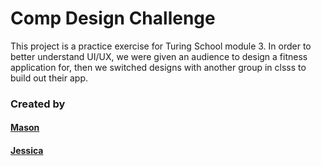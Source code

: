 # Comp Design Challenge
This project is a practice exercise for Turing School module 3. In order to better understand UI/UX, we were given an audience to design a fitness application for, then we switched designs with another group in clsss to build out their app.

### Created by

#### [Mason](https://github.com/francepack)

#### [Jessica](https://github.com/jessicalyn)
